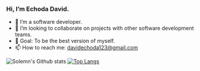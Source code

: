 ### Hi, I’m Echoda David.

- 👋 I’m a software developer.
- 🌱 I’m looking to collaborate on projects with other software development teams.
- 💞️ Goal: To be the best version of myself.
- 📫 How to reach me: davidechoda123@gmail.com

![Solemn's Github stats](https://github-readme-stats.vercel.app/api?username=solemnseagal&show_icons=true&theme=radical)
[![Top Langs](https://github-readme-stats.vercel.app/api/top-langs/?username=solemnseagal&langs_count=10&layout=compact&theme=radical)](https://github.com/solemnseagal/github-readme-stats)

<!---
Solemnseagal/Solemnseagal is a ✨ special ✨ repository because its `README.md` (this file) appears on your GitHub profile.
You can click the Preview link to take a look at your changes.
--->
